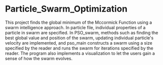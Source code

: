 # Particle_Swarm_Optimization

This project finds the global minimum of the Mccormick Function using a swarm intelligence approach. In particle file, individual properties of a particle in swarm are specified. In PSO_swarm, methods such as finding the best global value and position of the swarm, updating individual particle's velocity are implemented, and pso_main constructs a swarm using a size specified by the reader and runs the swarm for iterations specified by the reader. The program also implements a visualization to let the users gain a sense of how the swarm evolves. 
